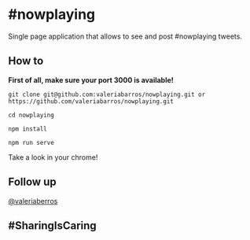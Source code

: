 # #nowplaying
Single page application that allows to see and post #nowplaying tweets.


## How to

**First of all, make sure your port 3000 is available!**

```git clone git@github.com:valeriabarros/nowplaying.git or https://github.com/valeriabarros/nowplaying.git```

```cd nowplaying```

```npm install```

```npm run serve```

Take a look in your chrome!

## Follow up

[@valeriaberros](https://www.twitter.com/valeriaberros)

## #SharingIsCaring
